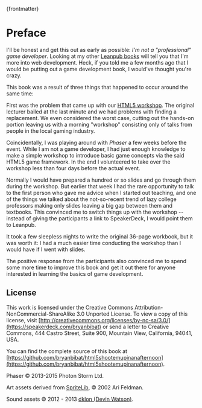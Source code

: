 {frontmatter}

# Preface

I'll be honest and get this out as early as possible: _I'm not a "professional" game developer_. Looking at my other [Leanpub books](https://leanpub.com/u/bryanbibat) will tell you that I'm more into web development. Heck, if you told me a few months ago that I would be putting out a game development book, I would've thought you're crazy.

This book was a result of three things that happened to occur around the same time:

First was the problem that came up with our [HTML5 workshop](http://devcon.ph/events/game-development-camp). The original lecturer bailed at the last minute and we had problems with finding a replacement. We even considered the worst case, cutting out the hands-on portion leaving us with a morning "workshop" consisting only of talks from people in the local gaming industry.

Coincidentally, I was playing around with _Phaser_ a few weeks before the event. While I am not a game developer, I had just enough knowledge to make a simple workshop to introduce basic game concepts via the said HTML5 game framework. In the end I volunteered to take over the workshop less than four days before the actual event.

Normally I would have prepared a hundred or so slides and go through them during the workshop. But earlier that week I had the rare opportunity to talk to the first person who gave me advice when I started out teaching, and one of the things we talked about the not-so-recent trend of lazy college professors making only slides leaving a big gap between them and textbooks. This convinced me to switch things up with the workshop -- instead of giving the participants a link to SpeakerDeck, I would point them to Leanpub.

It took a few sleepless nights to write the original 36-page workbook, but it was worth it: I had a much easier time conducting the workshop than I would have if I went with slides. 

The positive response from the participants also convinced me to spend some more time to improve this book and get it out there for anyone interested in learning the basics of game development.

## License

This work is licensed under the Creative Commons Attribution-NonCommercial-ShareAlike 3.0 Unported License. To view a copy of this license, visit [http://creativecommons.org/licenses/by-nc-sa/3.0/](https://speakerdeck.com/bryanbibat) or send a letter to Creative Commons, 444 Castro Street, Suite 900, Mountain View, California, 94041, USA.

You can find the complete source of this book at [https://github.com/bryanbibat/html5shootemupinanafternoon](https://github.com/bryanbibat/html5shootemupinanafternoon).

Phaser © 2013-2015 Photon Storm Ltd.

Art assets derived from [SpriteLib](http://www.widgetworx.com/spritelib/), © 2002 Ari Feldman.

Sound assets © 2012 - 2013 [dklon (Devin Watson)](http://opengameart.org/users/dklon).

